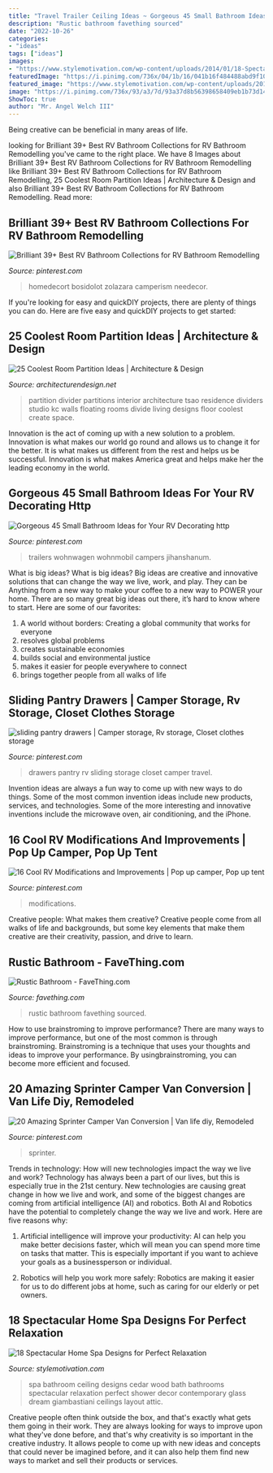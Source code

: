 ```yaml
---
title: "Travel Trailer Ceiling Ideas ~ Gorgeous 45 Small Bathroom Ideas For Your Rv Decorating Http"
description: "Rustic bathroom favething sourced"
date: "2022-10-26"
categories:
- "ideas"
tags: ["ideas"]
images:
- "https://www.stylemotivation.com/wp-content/uploads/2014/01/18-Spectacular-Home-Spa-Designs-for-Perfect-Relaxation-13.jpg"
featuredImage: "https://i.pinimg.com/736x/04/1b/16/041b16f484488abd9f107589d9413093.jpg"
featured_image: "https://www.stylemotivation.com/wp-content/uploads/2014/01/18-Spectacular-Home-Spa-Designs-for-Perfect-Relaxation-13.jpg"
image: "https://i.pinimg.com/736x/93/a3/7d/93a37d8b56398658409eb1b73d1436ec--pantries-drawers.jpg"
ShowToc: true
author: "Mr. Angel Welch III"
---
```



Being creative can be beneficial in many areas of life.

	

		
looking for Brilliant 39+ Best RV Bathroom Collections for RV Bathroom Remodelling you've came to the right place. We have 8 Images about Brilliant 39+ Best RV Bathroom Collections for RV Bathroom Remodelling like Brilliant 39+ Best RV Bathroom Collections for RV Bathroom Remodelling, 25 Coolest Room Partition Ideas | Architecture &amp; Design and also Brilliant 39+ Best RV Bathroom Collections for RV Bathroom Remodelling. Read more:
		
    
## Brilliant 39+ Best RV Bathroom Collections For RV Bathroom Remodelling

<img loading=lazy src="https://i.pinimg.com/736x/4b/df/b1/4bdfb131cdabcce9a83a9dace1a8d784.jpg" onerror="this.onerror=null;this.src='https://tse2.mm.bing.net/th?id=OIP.6yVykyleo08g92K8HSK6zwHaKC&amp;pid=15.1';" alt="Brilliant 39+ Best RV Bathroom Collections for RV Bathroom Remodelling">

_Source: pinterest.com_

>homedecort bosidolot zolazara camperism needecor. 

	

If you're looking for easy and quickDIY projects, there are plenty of things you can do. Here are five easy and quickDIY projects to get started: 

    
## 25 Coolest Room Partition Ideas | Architecture &amp; Design

<img loading=lazy src="http://cdn.architecturendesign.net/wp-content/uploads/2014/08/559.jpg" onerror="this.onerror=null;this.src='https://tse2.mm.bing.net/th?id=OIP.ezvH4qoRj1glBCBnrbwgYgHaLH&amp;pid=15.1';" alt="25 Coolest Room Partition Ideas | Architecture &amp; Design">

_Source: architecturendesign.net_

>partition divider partitions interior architecture tsao residence dividers studio kc walls floating rooms divide living designs floor coolest create space. 

	

Innovation is the act of coming up with a new solution to a problem. Innovation is what makes our world go round and allows us to change it for the better. It is what makes us different from the rest and helps us be successful. Innovation is what makes America great and helps make her the leading economy in the world.

    
## Gorgeous 45 Small Bathroom Ideas For Your RV Decorating Http

<img loading=lazy src="https://i.pinimg.com/736x/11/b9/ee/11b9eea27528e5650477369e3bf1c53b.jpg" onerror="this.onerror=null;this.src='https://tse3.mm.bing.net/th?id=OIP.upQ10_ljgMqCCNRaJmkPNwHaLF&amp;pid=15.1';" alt="Gorgeous 45 Small Bathroom Ideas for Your RV Decorating http">

_Source: pinterest.com_

>trailers wohnwagen wohnmobil campers jihanshanum. 

	

What is big ideas?
What is big ideas? Big ideas are creative and innovative solutions that can change the way we live, work, and play. They can be Anything from a new way to make your coffee to a new way to POWER your home. There are so many great big ideas out there, it’s hard to know where to start. Here are some of our favorites: 
1. A world without borders: Creating a global community that works for everyone 
2. resolves global problems 
3. creates sustainable economies 
4. builds social and environmental justice  
5. makes it easier for people everywhere to connect 
6. brings together people from all walks of life 

    
## Sliding Pantry Drawers | Camper Storage, Rv Storage, Closet Clothes Storage

<img loading=lazy src="https://i.pinimg.com/736x/93/a3/7d/93a37d8b56398658409eb1b73d1436ec--pantries-drawers.jpg" onerror="this.onerror=null;this.src='https://tse2.mm.bing.net/th?id=OIP.Ihq6HTPVTe9qCF1dGzeogwDYEg&amp;pid=15.1';" alt="sliding pantry drawers | Camper storage, Rv storage, Closet clothes storage">

_Source: pinterest.com_

>drawers pantry rv sliding storage closet camper travel. 

	

Invention ideas are always a fun way to come up with new ways to do things. Some of the most common invention ideas include new products, services, and technologies. Some of the more interesting and innovative inventions include the microwave oven, air conditioning, and the iPhone.

    
## 16 Cool RV Modifications And Improvements | Pop Up Camper, Pop Up Tent

<img loading=lazy src="https://i.pinimg.com/736x/04/1b/16/041b16f484488abd9f107589d9413093.jpg" onerror="this.onerror=null;this.src='https://tse1.mm.bing.net/th?id=OIP.clpPZR-rnLSbme2CQaNXQgHaJ4&amp;pid=15.1';" alt="16 Cool RV Modifications and Improvements | Pop up camper, Pop up tent">

_Source: pinterest.com_

>modifications. 

	

Creative people: What makes them creative?
Creative people come from all walks of life and backgrounds, but some key elements that make them creative are their creativity, passion, and drive to learn.

    
## Rustic Bathroom - FaveThing.com

<img loading=lazy src="https://www.favething.com/uploads/images/main-fave-images/rustic_bathroom_1-1.jpg" onerror="this.onerror=null;this.src='https://tse1.mm.bing.net/th?id=OIP.8iLicGrtzj6GRTJhzK1hYQAAAA&amp;pid=15.1';" alt="Rustic Bathroom - FaveThing.com">

_Source: favething.com_

>rustic bathroom favething sourced. 

	

How to use brainstroming to improve performance?
There are many ways to improve performance, but one of the most common is through brainstroming. Brainstroming is a technique that uses your thoughts and ideas to improve your performance. By usingbrainstroming, you can become more efficient and focused.

    
## 20 Amazing Sprinter Camper Van Conversion | Van Life Diy, Remodeled

<img loading=lazy src="https://i.pinimg.com/736x/d0/96/24/d09624f68bd5e60f32e2ba844824dc29.jpg" onerror="this.onerror=null;this.src='https://tse3.mm.bing.net/th?id=OIP.IQ2m4Ia66JNroBKLDKYn2wHaLH&amp;pid=15.1';" alt="20 Amazing Sprinter Camper Van Conversion | Van life diy, Remodeled">

_Source: pinterest.com_

>sprinter. 

	

Trends in technology: How will new technologies impact the way we live and work?
Technology has always been a part of our lives, but this is especially true in the 21st century. New technologies are causing great change in how we live and work, and some of the biggest changes are coming from artificial intelligence (AI) and robotics.
Both AI and Robotics have the potential to completely change the way we live and work. Here are five reasons why:

1. Artificial intelligence will improve your productivity: AI can help you make better decisions faster, which will mean you can spend more time on tasks that matter. This is especially important if you want to achieve your goals as a businessperson or individual.

2. Robotics will help you work more safely: Robotics are making it easier for us to do different jobs at home, such as caring for our elderly or pet owners.

    
## 18 Spectacular Home Spa Designs For Perfect Relaxation

<img loading=lazy src="https://www.stylemotivation.com/wp-content/uploads/2014/01/18-Spectacular-Home-Spa-Designs-for-Perfect-Relaxation-13.jpg" onerror="this.onerror=null;this.src='https://tse4.mm.bing.net/th?id=OIP.Fa6AUEVmRDJInu8IzMYklAHaJ1&amp;pid=15.1';" alt="18 Spectacular Home Spa Designs for Perfect Relaxation">

_Source: stylemotivation.com_

>spa bathroom ceiling designs cedar wood bath bathrooms spectacular relaxation perfect shower decor contemporary glass dream giambastiani ceilings layout attic. 

	

Creative people often think outside the box, and that's exactly what gets them going in their work. They are always looking for ways to improve upon what they've done before, and that's why creativity is so important in the creative industry. It allows people to come up with new ideas and concepts that could never be imagined before, and it can also help them find new ways to market and sell their products or services.

